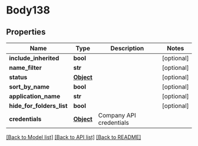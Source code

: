 # Body138

## Properties
Name | Type | Description | Notes
------------ | ------------- | ------------- | -------------
**include_inherited** | **bool** |  | [optional] 
**name_filter** | **str** |  | [optional] 
**status** | [**Object**](Object.md) |  | [optional] 
**sort_by_name** | **bool** |  | [optional] 
**application_name** | **str** |  | [optional] 
**hide_for_folders_list** | **bool** |  | [optional] 
**credentials** | [**Object**](Object.md) | Company API credentials | 

[[Back to Model list]](../README.md#documentation-for-models) [[Back to API list]](../README.md#documentation-for-api-endpoints) [[Back to README]](../README.md)


